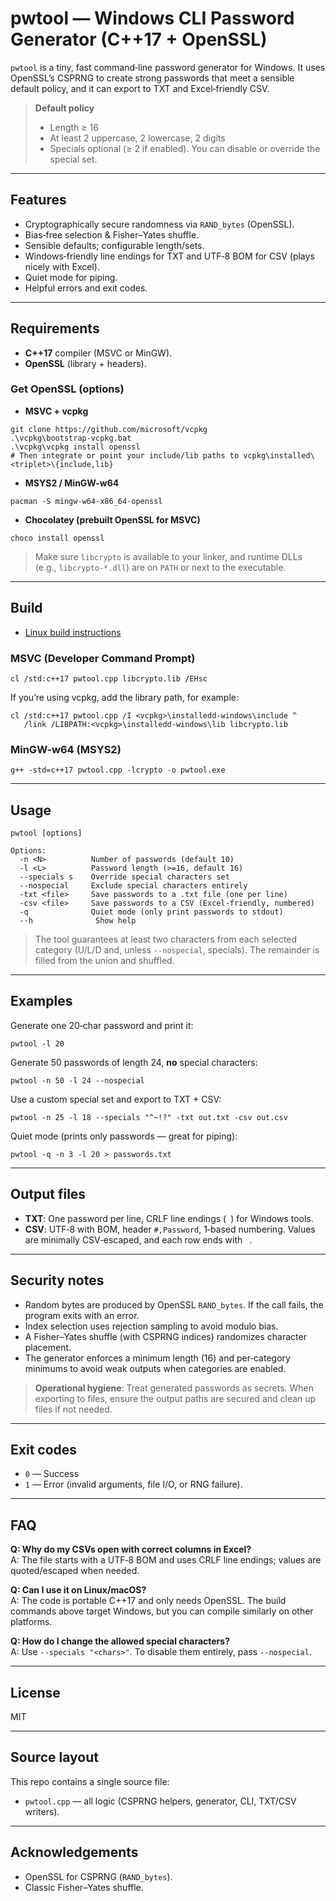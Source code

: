 
# pwtool — Windows CLI Password Generator (C++17 + OpenSSL)

`pwtool` is a tiny, fast command‑line password generator for Windows. It uses OpenSSL’s CSPRNG to create strong passwords that meet a sensible default policy, and it can export to TXT and Excel‑friendly CSV.

> **Default policy**
> - Length ≥ 16
> - At least 2 uppercase, 2 lowercase, 2 digits
> - Specials optional (≥ 2 if enabled). You can disable or override the special set.

---

## Features

- Cryptographically secure randomness via `RAND_bytes` (OpenSSL).
- Bias‑free selection & Fisher–Yates shuffle.
- Sensible defaults; configurable length/sets.
- Windows‑friendly line endings for TXT and UTF‑8 BOM for CSV (plays nicely with Excel).
- Quiet mode for piping.
- Helpful errors and exit codes.

---

## Requirements

- **C++17** compiler (MSVC or MinGW).
- **OpenSSL** (library + headers).

### Get OpenSSL (options)
- **MSVC + vcpkg**
```
git clone https://github.com/microsoft/vcpkg
.\vcpkg\bootstrap-vcpkg.bat
.\vcpkg\vcpkg install openssl
# Then integrate or point your include/lib paths to vcpkg\installed\<triplet>\{include,lib}
```
- **MSYS2 / MinGW-w64**
```
pacman -S mingw-w64-x86_64-openssl
```
- **Chocolatey (prebuilt OpenSSL for MSVC)**
```
choco install openssl
```

> Make sure `libcrypto` is available to your linker, and runtime DLLs (e.g., `libcrypto-*.dll`) are on `PATH` or next to the executable.

---

## Build
- [Linux build instructions](LINUX_BUILD.md)

### MSVC (Developer Command Prompt)
```
cl /std:c++17 pwtool.cpp libcrypto.lib /EHsc
```

If you’re using vcpkg, add the library path, for example:
```
cl /std:c++17 pwtool.cpp /I <vcpkg>\installedd-windows\include ^
   /link /LIBPATH:<vcpkg>\installedd-windows\lib libcrypto.lib
```

### MinGW-w64 (MSYS2)
```
g++ -std=c++17 pwtool.cpp -lcrypto -o pwtool.exe
```

---

## Usage

```
pwtool [options]

Options:
  -n <N>          Number of passwords (default 10)
  -l <L>          Password length (>=16, default 16)
  --specials s    Override special characters set
  --nospecial     Exclude special characters entirely
  -txt <file>     Save passwords to a .txt file (one per line)
  -csv <file>     Save passwords to a CSV (Excel-friendly, numbered)
  -q              Quiet mode (only print passwords to stdout)
  --h              Show help
```

> The tool guarantees at least two characters from each selected category (U/L/D and, unless `--nospecial`, specials). The remainder is filled from the union and shuffled.

---

## Examples

Generate one 20‑char password and print it:
```
pwtool -l 20
```

Generate 50 passwords of length 24, **no** special characters:
```
pwtool -n 50 -l 24 --nospecial
```

Use a custom special set and export to TXT + CSV:
```
pwtool -n 25 -l 18 --specials "^~!?" -txt out.txt -csv out.csv
```

Quiet mode (prints only passwords — great for piping):
```
pwtool -q -n 3 -l 20 > passwords.txt
```

---

## Output files

- **TXT**: One password per line, CRLF line endings (`
`) for Windows tools.
- **CSV**: UTF‑8 with BOM, header `#,Password`, 1‑based numbering. Values are minimally CSV‑escaped, and each row ends with `
`.

---

## Security notes

- Random bytes are produced by OpenSSL `RAND_bytes`. If the call fails, the program exits with an error.
- Index selection uses rejection sampling to avoid modulo bias.
- A Fisher–Yates shuffle (with CSPRNG indices) randomizes character placement.
- The generator enforces a minimum length (16) and per‑category minimums to avoid weak outputs when categories are enabled.

> **Operational hygiene**: Treat generated passwords as secrets. When exporting to files, ensure the output paths are secured and clean up files if not needed.

---

## Exit codes

- `0` — Success
- `1` — Error (invalid arguments, file I/O, or RNG failure).

---

## FAQ

**Q: Why do my CSVs open with correct columns in Excel?**  
A: The file starts with a UTF‑8 BOM and uses CRLF line endings; values are quoted/escaped when needed.

**Q: Can I use it on Linux/macOS?**  
A: The code is portable C++17 and only needs OpenSSL. The build commands above target Windows, but you can compile similarly on other platforms.

**Q: How do I change the allowed special characters?**  
A: Use `--specials "<chars>"`. To disable them entirely, pass `--nospecial`.

---

## License

MIT

---

## Source layout

This repo contains a single source file:

- `pwtool.cpp` — all logic (CSPRNG helpers, generator, CLI, TXT/CSV writers).

---

## Acknowledgements

- OpenSSL for CSPRNG (`RAND_bytes`).
- Classic Fisher–Yates shuffle.
